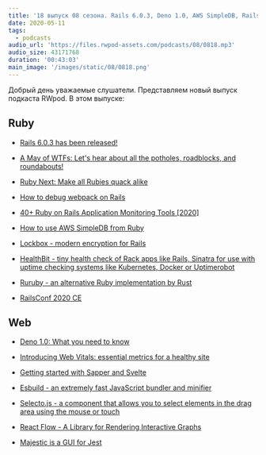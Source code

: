 ```yaml
---
title: '18 выпуск 08 сезона. Rails 6.0.3, Deno 1.0, AWS SimpleDB, RailsConf 2020 CE, Ruruby, Esbuild, React Flow, Majestic и прочее'
date: 2020-05-11
tags:
  - podcasts
audio_url: 'https://files.rwpod-assets.com/podcasts/08/0818.mp3'
audio_size: 43171768
duration: '00:43:03'
main_image: '/images/static/08/0818.png'
---
```


Добрый день уважаемые слушатели. Представляем новый выпуск подкаста RWpod. В этом выпуске:

## Ruby

- [Rails 6.0.3 has been released!](https://weblog.rubyonrails.org/2020/5/6/Rails-6-0-3-has-been-released/)
- [A May of WTFs: Let's hear about all the potholes, roadblocks, and roundabouts!](https://weblog.rubyonrails.org/2020/5/7/A-May-of-WTFs/)
- [Ruby Next: Make all Rubies quack alike](https://evilmartians.com/chronicles/ruby-next-make-all-rubies-quack-alike)
- [How to debug webpack on Rails](https://rossta.net/blog/how-to-debug-webpack-on-rails.html)
- [40+ Ruby on Rails Application Monitoring Tools [2020]](https://hixonrails.com/ruby-on-rails-tutorials/ruby-on-rails-application-monitoring/)

- [How to use AWS SimpleDB from Ruby](https://tcp.rip/text/useful/simpledb-ruby.md)
- [Lockbox - modern encryption for Rails](https://github.com/ankane/lockbox)
- [HealthBit - tiny health check of Rack apps like Rails, Sinatra for use with uptime checking systems like Kubernetes, Docker or Uptimerobot](https://github.com/shlima/health_bit)
- [Ruruby - an alternative Ruby implementation by Rust](https://github.com/sisshiki1969/ruruby)
- [RailsConf 2020 CE](https://www.youtube.com/playlist?list=PLE7tQUdRKcyZ-TzxlxdLvh6tDUfZHqm76)

## Web

- [Deno 1.0: What you need to know](https://blog.logrocket.com/deno-1-0-what-you-need-to-know/)
- [Introducing Web Vitals: essential metrics for a healthy site](https://blog.chromium.org/2020/05/introducing-web-vitals-essential-metrics.html)
- [Getting started with Sapper and Svelte](https://chrisboakes.com/getting-started-with-sapper-and-svelte/)

- [Esbuild - an extremely fast JavaScript bundler and minifier](https://github.com/evanw/esbuild)
- [Selecto.js - a component that allows you to select elements in the drag area using the mouse or touch](https://github.com/daybrush/selecto)
- [React Flow - A Library for Rendering Interactive Graphs](https://webkid.io/blog/react-flow-node-based-graph-library/)
- [Majestic is a GUI for Jest](https://github.com/Raathigesh/majestic)
